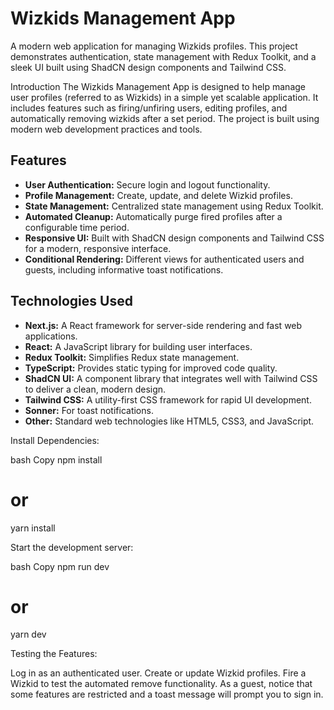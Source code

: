 # Wizkids Management App

A modern web application for managing Wizkids profiles. This project demonstrates authentication, state management with Redux Toolkit, and a sleek UI built using ShadCN design components and Tailwind CSS.



Introduction
The Wizkids Management App is designed to help manage user profiles (referred to as Wizkids) in a simple yet scalable application. It includes features such as firing/unfiring users, editing profiles, and automatically removing wizkids after a set period. The project is built using modern web development practices and tools.

## Features

- **User Authentication:** Secure login and logout functionality.
- **Profile Management:** Create, update, and delete Wizkid profiles.
- **State Management:** Centralized state management using Redux Toolkit.
- **Automated Cleanup:** Automatically purge fired profiles after a configurable time period.
- **Responsive UI:** Built with ShadCN design components and Tailwind CSS for a modern, responsive interface.
- **Conditional Rendering:** Different views for authenticated users and guests, including informative toast notifications.


## Technologies Used

- **Next.js:** A React framework for server-side rendering and fast web applications.
- **React:** A JavaScript library for building user interfaces.
- **Redux Toolkit:** Simplifies Redux state management.
- **TypeScript:** Provides static typing for improved code quality.
- **ShadCN UI:** A component library that integrates well with Tailwind CSS to deliver a clean, modern design.
- **Tailwind CSS:** A utility-first CSS framework for rapid UI development.
- **Sonner:** For toast notifications.
- **Other:** Standard web technologies like HTML5, CSS3, and JavaScript.


Install Dependencies:

bash
Copy
npm install
# or
yarn install


Start the development server:

bash
Copy
npm run dev
# or
yarn dev

Testing the Features:

Log in as an authenticated user.
Create or update Wizkid profiles.
Fire a Wizkid to test the automated remove functionality.
As a guest, notice that some features are restricted and a toast message will prompt you to sign in.
